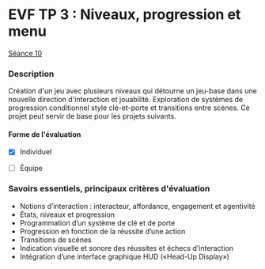 # EVF TP 3 : Niveaux, progression et menu

[Séance 10](../../../01-deroulement/10/)

### Description

Création d'un jeu avec plusieurs niveaux qui détourne un jeu-base dans une nouvelle direction d'interaction et jouabilité. Exploration de systèmes de progression conditionnel style clé-et-porte et transitions entre scènes. Ce projet peut servir de base pour les projets suivants. 

#### Forme de l'évaluation

* [x] Individuel
* [ ] Équipe


### Savoirs essentiels, principaux critères d'évaluation

- Notions d’interaction : interacteur, affordance, engagement et agentivité
- États, niveaux et progression
- Programmation d’un système de clé et de porte
- Progression en fonction de la réussite d’une action
- Transitions de scènes
- Indication visuelle et sonore des réussites et échecs d’interaction
- Intégration d’une interface graphique HUD («Head-Up Display»)
